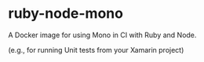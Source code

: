# ruby-node-mono

A Docker image for using Mono in CI with Ruby and Node.

(e.g., for running Unit tests from your Xamarin project)

